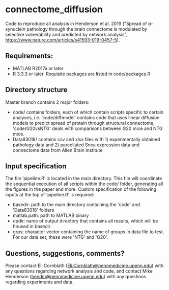 # connectome_diffusion

Code to reproduce all analysis in Henderson et al. 2019 ("Spread of α-synuclein pathology through the brain connectome is modulated by selective vulnerability and predicted by network analysis", https://www.nature.com/articles/s41593-019-0457-5).

## Requirements:
  - MATLAB R2017a or later
  - R 3.3.3 or later. Requisite packages are listed in code/packages.R

## Directory structure

Master branch contains 2 major folders:
  - code/ contains folders, each of which contain scripts specific to certain analyses, i.e. ‘code/diffmodel’ contains code that uses linear diffusion models to predict spread of protein through structural connectome, 'code/G20vsNTG' deals with comparisons between G20 mice and NTG mice.
  - Data83018/ contains csv and xlsx files with 1) experimentally obtained pathology data and 2) parcellated Snca expression data and connectome data from Allen Brain Institute

## Input specification

The file ‘pipeline.R’ is located in the main directory. This file will coordinate the sequential execution of all scripts within the code/ folder, generating all the figures in the paper and more. Custom specification of the following inputs at the top of ‘pipeline.R’ is required:
  - basedir:  path to the main directory containing the 'code' and 'Data83018' folders 
  - matlab.path: path to MATLAB binary
  - opdir: name of output directory that contains all results, which will be housed in basedir
  - grps: character vector containing the name of groups in data file to test. For our data set, these were 'NTG' and 'G20'.

## Questions, suggestions, comments?

Please contact Eli Cornblath (Eli.Cornblath@pennmedicine.upenn.edu) with any questions regarding network analysis and code, and contact Mike Henderson (hendm@pennmedicine.upenn.edu) with any questions regarding experiments and data.
